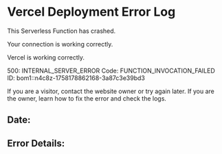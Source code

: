 # Vercel Deployment Error Log
This Serverless Function has crashed.

Your connection is working correctly.

Vercel is working correctly.

500: INTERNAL_SERVER_ERROR
Code: FUNCTION_INVOCATION_FAILED
ID: bom1::n4c8z-1758178862168-3a87c3e39bd3

If you are a visitor, contact the website owner or try again later.
If you are the owner, learn how to fix the error and check the logs.

## Date: 

## Error Details:
